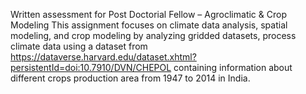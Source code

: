 Written assessment for Post Doctorial Fellow – Agroclimatic & Crop Modeling
This assignment focuses on climate data analysis, spatial modeling, and crop modeling by analyzing gridded datasets, process climate data using a dataset from https://dataverse.harvard.edu/dataset.xhtml?persistentId=doi:10.7910/DVN/CHEPOL containing information about different crops production area from 1947 to 2014 in India.
